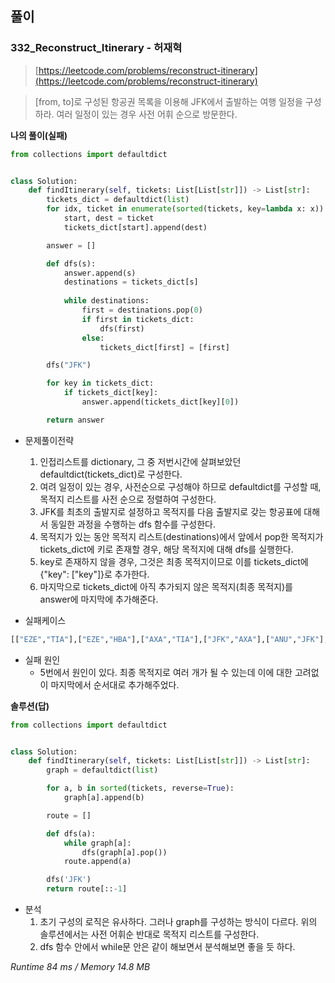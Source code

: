 ## 풀이

### 332_Reconstruct_Itinerary - 허재혁

> [https://leetcode.com/problems/reconstruct-itinerary](https://leetcode.com/problems/reconstruct-itinerary)

> [from, to]로 구성된 항공권 목록을 이용해 JFK에서 출발하는 여행 일정을 구성하라. 여러 일정이 있는 경우 사전 어휘 순으로 방문한다.

**나의 풀이(실패)**
```python
from collections import defaultdict


class Solution:
    def findItinerary(self, tickets: List[List[str]]) -> List[str]:
        tickets_dict = defaultdict(list)
        for idx, ticket in enumerate(sorted(tickets, key=lambda x: x)):
            start, dest = ticket
            tickets_dict[start].append(dest)

        answer = []

        def dfs(s):
            answer.append(s)
            destinations = tickets_dict[s]
            
            while destinations:
                first = destinations.pop(0)
                if first in tickets_dict:
                    dfs(first)
                else:
                    tickets_dict[first] = [first]

        dfs("JFK")

        for key in tickets_dict:
            if tickets_dict[key]:
                answer.append(tickets_dict[key][0])

        return answer
```
- 문제풀이전략
    1. 인접리스트를 dictionary, 그 중 저번시간에 살펴보았던 defaultdict(tickets_dict)로 구성한다.
    1. 여려 일정이 있는 경우, 사전순으로 구성해야 하므로 defaultdict를 구성할 때, 목적지 리스트를 사전 순으로 정렬하여 구성한다.
    1. JFK를 최초의 출발지로 설정하고 목적지를 다음 출발지로 갖는 항공표에 대해서 동일한 과정을 수행하는 dfs 함수를 구성한다.
    1. 목적지가 있는 동안 목적지 리스트(destinations)에서 앞에서 pop한 목적지가 tickets_dict에 키로 존재할 경우, 해당 목적지에 대해 dfs를 실행한다.
    1. key로 존재하지 않을 경우, 그것은 최종 목적지이므로 이를 tickets_dict에 {"key": ["key"]}로 추가한다.
    1. 마지막으로 tickets_dict에 아직 추가되지 않은 목적지(최종 목적지)를 answer에 마지막에 추가해준다.

- 실패케이스
```python
[["EZE","TIA"],["EZE","HBA"],["AXA","TIA"],["JFK","AXA"],["ANU","JFK"],["ADL","ANU"],["TIA","AUA"],["ANU","AUA"],["ADL","EZE"],["ADL","EZE"],["EZE","ADL"],["AXA","EZE"],["AUA","AXA"],["JFK","AXA"],["AXA","AUA"],["AUA","ADL"],["ANU","EZE"],["TIA","ADL"],["EZE","ANU"],["AUA","ANU"]]
```

- 실패 원인
    - 5번에서 원인이 있다. 최종 목적지로 여러 개가 될 수 있는데 이에 대한 고려없이 마지막에서 순서대로 추가해주었다.
    
**솔루션(답)**
```python
from collections import defaultdict


class Solution:
    def findItinerary(self, tickets: List[List[str]]) -> List[str]:
        graph = defaultdict(list)

        for a, b in sorted(tickets, reverse=True):
            graph[a].append(b)

        route = []

        def dfs(a):
            while graph[a]:
                dfs(graph[a].pop())
            route.append(a)

        dfs('JFK')
        return route[::-1]
```
- 분석
    1. 초기 구성의 로직은 유사하다. 그러나 graph를 구성하는 방식이 다르다. 위의 솔루션에서는 사전 어휘순 반대로 목적지 리스트를 구성한다.
    1. dfs 함수 안에서 while문 안은 같이 해보면서 분석해보면 좋을 듯 하다.
    
*Runtime 84 ms / Memory 14.8 MB*